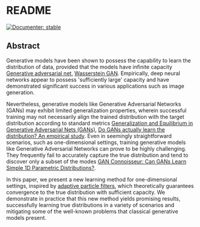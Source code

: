 # README

[![Documenter: stable](https://img.shields.io/badge/docs-dev-blue.svg)](https://josemanuel22.github.io/AdaptativeBlockLearning/dev/)


## Abstract

Generative models have been shown to possess the capability to learn the distribution of data, provided that the models have infinite capacity [Generative adversarial net](https://arxiv.org/pdf/1406.2661.pdf), [Wasserstein GAN](https://arxiv.org/pdf/1701.07875.pdf). Empirically, deep neural networks appear to possess 'sufficiently large' capacity and have demonstrated significant success in various applications such as image generation. 

Nevertheless, generative models like Generative Adversarial Networks (GANs) may exhibit limited generalization properties, wherein successful training may not necessarily align the trained distribution with the target distribution according to standard metrics [Generalization and Equilibrium in Generative Adversarial Nets (GANs)](https://arxiv.org/pdf/1703.00573.pdf), [Do GANs actually learn the distribution? An empirical study](https://arxiv.org/pdf/1706.08224.pdf). Even in seemingly straightforward scenarios, such as one-dimensional settings, training generative models like Generative Adversarial Networks can prove to be highly challenging. They frequently fail to accurately capture the true distribution and tend to discover only a subset of the modes [GAN Connoisseur: Can GANs Learn Simple 1D Parametric Distributions?](https://chunliangli.github.io/docs/dltp17gan.pdf). 

In this paper, we present a new learning method for one-dimensional settings, inspired by [adaptive particle filters](https://arxiv.org/pdf/1911.01383.pdf), which theoretically guarantees convergence to the true distribution with sufficient capacity. We demonstrate in practice that this new method yields promising results, successfully learning true distributions in a variety of scenarios and mitigating some of the well-known problems that classical generative models present.
